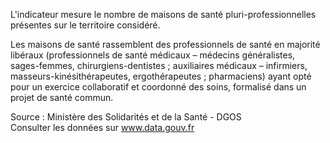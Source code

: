 <p>
  L'indicateur mesure le nombre de maisons de santé pluri-professionnelles présentes sur le territoire considéré.
</p>
<p>
  Les maisons de santé rassemblent des professionnels de santé en majorité  libéraux (professionnels de santé médicaux – médecins généralistes, sages-femmes, chirurgiens-dentistes ; auxiliaires médicaux – infirmiers, masseurs-kinésithérapeutes, ergothérapeutes ; pharmaciens) ayant opté pour un exercice collaboratif et coordonné des soins, formalisé dans un projet de santé commun.
</p>
<p class="font-italic body-2">Source : Ministère des Solidarités et de la Santé - DGOS <br> Consulter les données sur <a target="_blank" href="https://www.data.gouv.fr/fr/datasets/barometre-des-resultats-de-laction-publique/">www.data.gouv.fr</a></p>
